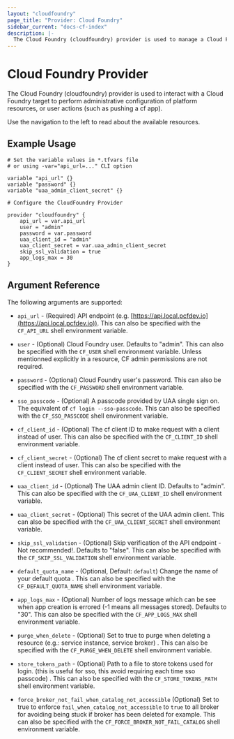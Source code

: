 ```yaml
---
layout: "cloudfoundry"
page_title: "Provider: Cloud Foundry"
sidebar_current: "docs-cf-index"
description: |-
  The Cloud Foundry (cloudfoundry) provider is used to manage a Cloud Foundry environment. The provider needs to be configured with the proper credentials before it can be used.
---
```


# Cloud Foundry Provider

The Cloud Foundry (cloudfoundry) provider is used to interact with a
Cloud Foundry target to perform administrative configuration of platform
resources, or user actions (such as pushing a cf app).

Use the navigation to the left to read about the available resources.

## Example Usage

```hcl
# Set the variable values in *.tfvars file
# or using -var="api_url=..." CLI option

variable "api_url" {}
variable "password" {}
variable "uaa_admin_client_secret" {}

# Configure the CloudFoundry Provider

provider "cloudfoundry" {
    api_url = var.api_url
    user = "admin"
    password = var.password
    uaa_client_id = "admin"
    uaa_client_secret = var.uaa_admin_client_secret
    skip_ssl_validation = true
    app_logs_max = 30
}
```

## Argument Reference

The following arguments are supported:

* `api_url` - (Required) API endpoint (e.g. [https://api.local.pcfdev.io](https://api.local.pcfdev.io)). This can also be specified
  with the `CF_API_URL` shell environment variable.

* `user` - (Optional) Cloud Foundry user. Defaults to "admin". This can also be specified
  with the `CF_USER` shell environment variable. Unless mentionned explicitly in a resource, CF admin permissions are not required.

* `password` - (Optional) Cloud Foundry user's password. This can also be specified
  with the `CF_PASSWORD` shell environment variable.

* `sso_passcode` - (Optional) A passcode provided by UAA single sign on. The equivalent of `cf login --sso-passcode`. This can also be specified
  with the `CF_SSO_PASSCODE` shell environment variable.

* `cf_client_id` - (Optional) The cf client ID to make request with a client instead of user. This can also be specified
  with the `CF_CLIENT_ID` shell environment variable.

* `cf_client_secret` - (Optional) The cf client secret to make request with a client instead of user. This can also be specified
  with the `CF_CLIENT_SECRET` shell environment variable.

* `uaa_client_id` - (Optional) The UAA admin client ID. Defaults to "admin". This can also be specified
  with the `CF_UAA_CLIENT_ID` shell environment variable.

* `uaa_client_secret` - (Optional) This secret of the UAA admin client. This can also be specified
  with the `CF_UAA_CLIENT_SECRET` shell environment variable.

* `skip_ssl_validation` - (Optional) Skip verification of the API endpoint - Not recommended!. Defaults to "false". This can also be specified
  with the `CF_SKIP_SSL_VALIDATION` shell environment variable.
  
* `default_quota_name` - (Optional, Default: `default`) Change the name of your default quota . This can also be specified
  with the `CF_DEFAULT_QUOTA_NAME` shell environment variable.
  
* `app_logs_max` - (Optional) Number of logs message which can be see when app creation is errored (-1 means all messages stored). Defaults to "30". This can also be specified
  with the `CF_APP_LOGS_MAX` shell environment variable.
  
* `purge_when_delete` - (Optional) Set to true to purge when deleting a resource (e.g.: service instance, service broker) . This can also be specified
  with the `CF_PURGE_WHEN_DELETE` shell environment variable.

* `store_tokens_path` - (Optional) Path to a file to store tokens used for login. (this is useful for sso, this avoid
  requiring each time sso passcode) . This can also be specified with the `CF_STORE_TOKENS_PATH` shell environment variable.
  
* `force_broker_not_fail_when_catalog_not_accessible` (Optional) Set to true to enforce `fail_when_catalog_not_accessible` to `true` to all broker for avoiding being
  stuck if broker has been deleted for example. This can also be specified with the `CF_FORCE_BROKER_NOT_FAIL_CATALOG` shell environment variable.
